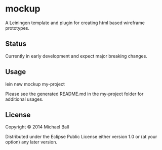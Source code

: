 # mockup

A Leiningen template and plugin for creating html based wireframe prototypes.


## Status

Currently in early development and expect major breaking changes.



## Usage

lein new mockup my-project

Please see the generated README.md in the my-project folder for additional usages. 






## License

Copyright © 2014 Michael Ball

Distributed under the Eclipse Public License either version 1.0 or (at
your option) any later version.

